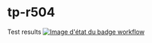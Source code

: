 # tp-r504
Test results
[![Image d'état du badge workflow](https://github.com/Lucas-Sofianos/tp-r504/actions/workflows/pytest.yml/badge.svg)](https://github.com/Lucas-Sofianos/tp-r504/actions)
